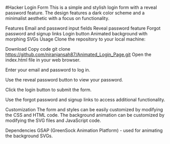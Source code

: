 #Hacker Login Form
This is a simple and stylish login form with a reveal password feature. The design features a dark color scheme and a minimalist aesthetic with a focus on functionality.

Features
Email and password input fields
Reveal password feature
Forgot password and signup links
Login button
Animated background with morphing SVGs
Usage
Clone the repository to your local machine:

Download
Copy code
git clone https://github.com/niranjansah87/Animated_Login_Page.git
Open the index.html file in your web browser.

Enter your email and password to log in.

Use the reveal password button to view your password.

Click the login button to submit the form.

Use the forgot password and signup links to access additional functionality.

Customization
The form and styles can be easily customized by modifying the CSS and HTML code. The background animation can be customized by modifying the SVG files and JavaScript code.

Dependencies
GSAP (GreenSock Animation Platform) - used for animating the background SVGs.
